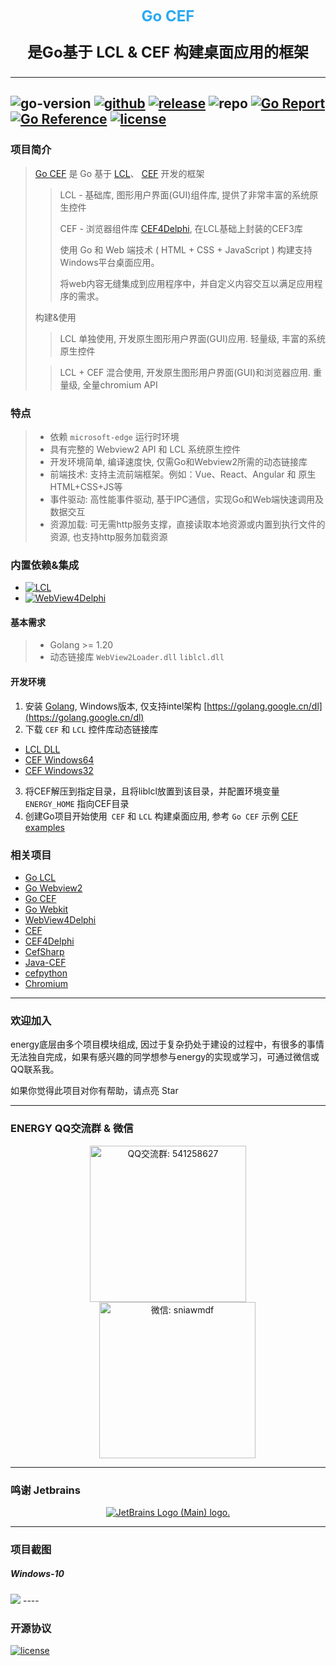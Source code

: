 <p align="center">
   <span style="color: #2ba9f1;font-size: 24px;font-weight: bold;">Go CEF</span>
</p>

<p align="center" style="font-size: 24px;">
    <strong>
        是Go基于 LCL & CEF 构建桌面应用的框架
    </strong>
</p>

---
![go-version](https://img.shields.io/github/go-mod/go-version/energye/cef?logo=git&logoColor=green)
[![github](https://img.shields.io/github/last-commit/energye/cef/main.svg?logo=github&logoColor=green&label=commit)](https://github.com/energye/cef)
[![release](https://img.shields.io/github/v/release/energye/cef?logo=git&logoColor=green)](https://github.com/energye/cef/releases)
![repo](https://img.shields.io/github/repo-size/energye/cef.svg?logo=github&logoColor=green&label=repo-size)
[![Go Report](https://goreportcard.com/badge/github.com/energye/cef)](https://goreportcard.com/report/github.com/energye/cef)
[![Go Reference](https://pkg.go.dev/badge/github.com/energye/cef)](https://pkg.go.dev/github.com/energye/cef)
[![license](https://img.shields.io/github/license/energye/cef.svg?logo=git&logoColor=red)](http://www.apache.org/licenses/LICENSE-2.0)
---

### 项目简介

> [Go CEF](https://github.com/energye/cef) 
> 是 Go 基于
> [LCL](https://www.lazarus-ide.org/)、
> [CEF](https://bitbucket.org/chromiumembedded/cef)
> 开发的框架
>
>> LCL - 基础库, 图形用户界面(GUI)组件库, 提供了非常丰富的系统原生控件
>>
>> CEF - 浏览器组件库 [CEF4Delphi](https://github.com/salvadordf/CEF4Delphi), 在LCL基础上封装的CEF3库
>> 
>> 使用 Go 和 Web 端技术 ( HTML + CSS + JavaScript ) 构建支持Windows平台桌面应用。
>>
>> 将web内容无缝集成到应用程序中，并自定义内容交互以满足应用程序的需求。
> 
> 构建&使用
> 
>> LCL 单独使用, 开发原生图形用户界面(GUI)应用. 轻量级, 丰富的系统原生控件
>
>> LCL + CEF 混合使用, 开发原生图形用户界面(GUI)和浏览器应用. 重量级, 全量chromium API



### 特点

> - 依赖 `microsoft-edge` 运行时环境
> - 具有完整的 Webview2 API 和 LCL 系统原生控件
> - 开发环境简单, 编译速度快, 仅需Go和Webview2所需的动态链接库
> - 前端技术: 支持主流前端框架。例如：Vue、React、Angular 和 原生HTML+CSS+JS等
> - 事件驱动: 高性能事件驱动, 基于IPC通信，实现Go和Web端快速调用及数据交互
> - 资源加载: 可无需http服务支撑，直接读取本地资源或内置到执行文件的资源, 也支持http服务加载资源

### 内置依赖&集成

- [![LCL](https://img.shields.io/badge/LCL-green)](https://github.com/energye/lcl)
- [![WebView4Delphi](https://img.shields.io/badge/Webview2%20-green)](https://github.com/salvadordf/WebView4Delphi)

#### 基本需求

> - Golang >= 1.20
> - 动态链接库 `WebView2Loader.dll` `liblcl.dll`

#### 开发环境

1. 安装 [Golang](https://golang.google.cn/dl/), Windows版本, 仅支持intel架构 [https://golang.google.cn/dl](https://golang.google.cn/dl)
2. 下载 `CEF` 和 `LCL` 控件库动态链接库
  - [LCL DLL](https://github.com/energye/lcl/tree/main/bins/cef/windows)
  - [CEF Windows64](https://cef-builds.spotifycdn.com/cef_binary_118.7.1%2Bg99817d2%2Bchromium-118.0.5993.119_windows64_client.tar.bz2)
  - [CEF Windows32](https://cef-builds.spotifycdn.com/cef_binary_118.7.1%2Bg99817d2%2Bchromium-118.0.5993.119_windows32_client.tar.bz2)
3. 将CEF解压到指定目录，且将liblcl放置到该目录，并配置环境变量 `ENERGY_HOME` 指向CEF目录
4. 创建Go项目开始使用` CEF` 和 `LCL` 构建桌面应用, 参考 `Go CEF` 示例 [CEF examples](https://github.com/energye/examples/tree/main/cef)

### 相关项目
* [Go LCL](https://github.com/energye/lcl)
* [Go Webview2](https://github.com/energye/wv)
* [Go CEF](https://github.com/energye/cef)
* [Go Webkit](https://github.com/energye/wk)
* [WebView4Delphi](https://github.com/salvadordf/WebView4Delphi)
* [CEF](https://github.com/chromiumembedded/cef)
* [CEF4Delphi](https://github.com/salvadordf/CEF4Delphi)
* [CefSharp](https://github.com/cefsharp/CefSharp)
* [Java-CEF](https://bitbucket.org/chromiumembedded/java-cef)
* [cefpython](https://github.com/cztomczak/cefpython)
* [Chromium](https://chromium.googlesource.com/chromium/src/)

---

### 欢迎加入
energy底层由多个项目模块组成, 因过于复杂扔处于建设的过程中，有很多的事情无法独自完成，如果有感兴趣的同学想参与energy的实现或学习，可通过微信或QQ联系我。

如果你觉得此项目对你有帮助，请点亮 Star

---

### ENERGY QQ交流群 & 微信

<p align="center">
    <img src="https://assets.yanghy.cn/qq-group.jpg" width="250" title="QQ交流群: 541258627" alt="QQ交流群: 541258627">
    <img src="https://assets.yanghy.cn/we-chat.jpg" width="250" title="微信: sniawmdf" alt="微信: sniawmdf" style="margin-left: 30px;">
</p>

---

### 鸣谢 Jetbrains

<p align="center">
    <a href="https://www.jetbrains.com?from=energy">
        <img src="https://resources.jetbrains.com/storage/products/company/brand/logos/jb_beam.svg" alt="JetBrains Logo (Main) logo.">
    </a>
</p>

---

### 项目截图
##### Windows-10
<img src="https://assets.yanghy.cn/CEF-simple.png">
----

### 开源协议

[![license](https://img.shields.io/github/license/energye/cef.svg?logo=git&logoColor=green)](http://www.apache.org/licenses/LICENSE-2.0)
